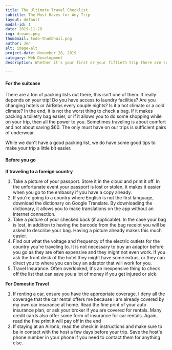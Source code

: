 ```yaml
---
title: The Ultimate Travel Checklist
subtitle: The Must Haves for Any Trip
layout: default
modal-id: 1
date: 2019-11-28
img: dreams.png
thumbnail: todo-thumbnail.png
author: Jen
alt: image-alt
project-date: November 28, 2019
category: Web Development
description: Whether it's your first or your fiftieth trip there are some must haves and must do's. Here's our list.

---
```


#### For the suitcase
There are a ton of packing lists out there, this isn't one of them. It really depends on your trip! Do you have access to laundry facilities? Are you changing hotels or AirBnbs every couple nights? Is it a hot climate or a cold climate? In the end, it is not the worst thing to check a bag. If it makes packing a toiletry bag easier, or if it allows you to do some shopping while on your trip, then all the power to you. Sometimes traveling is about comfort and not about saving $60. The only must have on our trips is sufficient pairs of underwear.

While we don't have a good packing list, we do have some good tips to make your trip a little bit easier.

#### Before you go

**If traveling to a foreign country**
1. Take a picture of your passport. Store it in the cloud and print it off. In the unfortunate event your passport is lost or stolen, it makes it easier when you go to the embassy if you have a copy already.
2. If you're going to a country where English is not the first language, download the dictionary on Google Translate. By downloading the dictionary, it allows you to make translations on the app without an internet connection.
3. Take a picture of your checked back (if applicable). In the case your bag is lost, in addition to having the barcode from the bag receipt you will be asked to describe your bag. Having a picture already makes this much easier.
4. Find out what the voltage and frequency of the electric outlets for the country you're traveling to. It is not necessary to buy an adaptor before you go as they are often expensive and they might not even work. If you ask the front desk of the hotel they might have some extras, or they can direct you to where you can buy an adaptor that will work for you.
5. Travel Insurance. Often overlooked, it's an inexpensive thing to check off the list that can save you a lot of money if you get injured or sick.

**For Domestic Travel**
1. If renting a car, ensure you have the appropriate coverage. I deny all the coverage that the car rental offers me because I am already covered by my own car insurance at home. Read the fine print of your auto insurance plan, or ask your broker if you are covered for rentals. Many credit cards also offer some form of insurance for car rentals. Again, read the fine print it will pay off in the end
2. If staying at an Airbnb, read the check in instructions and make sure to be in contact with the host a few days before your trip. Save the host's phone number in your phone if you need to contact them for anything else.
